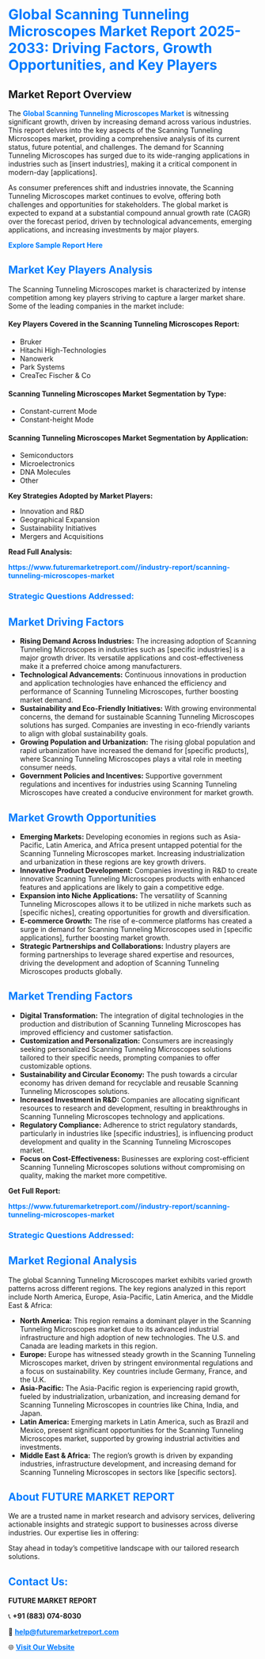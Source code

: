 <h1 style="color: #007BFF;">Global Scanning Tunneling Microscopes Market Report 2025-2033: Driving Factors, Growth Opportunities, and Key Players</h1>

<section id="overview">
<h2>Market Report Overview</h2>
<p>The <a href="https://www.futuremarketreport.com//industry-report/scanning-tunneling-microscopes-market" style="color: #007BFF; text-decoration: none;"><strong>Global Scanning Tunneling Microscopes Market</strong></a> is witnessing significant growth, driven by increasing demand across various industries. This report delves into the key aspects of the Scanning Tunneling Microscopes market, providing a comprehensive analysis of its current status, future potential, and challenges. The demand for Scanning Tunneling Microscopes has surged due to its wide-ranging applications in industries such as [insert industries], making it a critical component in modern-day [applications].</p>
<p>As consumer preferences shift and industries innovate, the Scanning Tunneling Microscopes market continues to evolve, offering both challenges and opportunities for stakeholders. The global market is expected to expand at a substantial compound annual growth rate (CAGR) over the forecast period, driven by technological advancements, emerging applications, and increasing investments by major players.</p>
</section>

<section id="overview">
<p><a href="https://www.futuremarketreport.com//request-sample/reportId=91539" style="color: #007BFF; text-decoration: none;"><strong>Explore Sample Report Here</strong></a></p>
</section>

<section id="key-players">
<h2 style="color: #007BFF;">Market Key Players Analysis</h2>
<p>The Scanning Tunneling Microscopes market is characterized by intense competition among key players striving to capture a larger market share. Some of the leading companies in the market include:</p>
<h4>Key Players Covered in the Scanning Tunneling Microscopes Report:</h4>
<ul><li>Bruker</li><li>Hitachi High-Technologies</li><li>Nanowerk</li><li>Park Systems</li><li>CreaTec Fischer &amp; Co</li></ul>
<h4>Scanning Tunneling Microscopes Market Segmentation by Type:</h4>
<ul><li>Constant-current Mode</li><li>Constant-height Mode</li></ul>

<h4>Scanning Tunneling Microscopes Market Segmentation by Application:</h4>
<ul><li>Semiconductors</li><li>Microelectronics</li><li>DNA Molecules</li><li>Other</li></ul>
<p><strong>Key Strategies Adopted by Market Players:</strong></p>
<ul>
<li>Innovation and R&D</li>
<li>Geographical Expansion</li>
<li>Sustainability Initiatives</li>
<li>Mergers and Acquisitions</li>
</ul>
</section>

<section>
<p><strong>Read Full Analysis: </strong></p><a href="https://www.futuremarketreport.com//industry-report/scanning-tunneling-microscopes-market" style="color: #007BFF; text-decoration: none;"><strong>https://www.futuremarketreport.com//industry-report/scanning-tunneling-microscopes-market</strong></a>
<h3 style="color: #007BFF;">Strategic Questions Addressed:</h3>
</section>

<section id="driving-factors">
<h2 style="color: #007BFF;">Market Driving Factors</h2>
<ul>
<li><strong>Rising Demand Across Industries:</strong> The increasing adoption of Scanning Tunneling Microscopes in industries such as [specific industries] is a major growth driver. Its versatile applications and cost-effectiveness make it a preferred choice among manufacturers.</li>
<li><strong>Technological Advancements:</strong> Continuous innovations in production and application technologies have enhanced the efficiency and performance of Scanning Tunneling Microscopes, further boosting market demand.</li>
<li><strong>Sustainability and Eco-Friendly Initiatives:</strong> With growing environmental concerns, the demand for sustainable Scanning Tunneling Microscopes solutions has surged. Companies are investing in eco-friendly variants to align with global sustainability goals.</li>
<li><strong>Growing Population and Urbanization:</strong> The rising global population and rapid urbanization have increased the demand for [specific products], where Scanning Tunneling Microscopes plays a vital role in meeting consumer needs.</li>
<li><strong>Government Policies and Incentives:</strong> Supportive government regulations and incentives for industries using Scanning Tunneling Microscopes have created a conducive environment for market growth.</li>
</ul>
</section>

<section id="growth-opportunities">
<h2 style="color: #007BFF;">Market Growth Opportunities</h2>
<ul>
<li><strong>Emerging Markets:</strong> Developing economies in regions such as Asia-Pacific, Latin America, and Africa present untapped potential for the Scanning Tunneling Microscopes market. Increasing industrialization and urbanization in these regions are key growth drivers.</li>
<li><strong>Innovative Product Development:</strong> Companies investing in R&D to create innovative Scanning Tunneling Microscopes products with enhanced features and applications are likely to gain a competitive edge.</li>
<li><strong>Expansion into Niche Applications:</strong> The versatility of Scanning Tunneling Microscopes allows it to be utilized in niche markets such as [specific niches], creating opportunities for growth and diversification.</li>
<li><strong>E-commerce Growth:</strong> The rise of e-commerce platforms has created a surge in demand for Scanning Tunneling Microscopes used in [specific applications], further boosting market growth.</li>
<li><strong>Strategic Partnerships and Collaborations:</strong> Industry players are forming partnerships to leverage shared expertise and resources, driving the development and adoption of Scanning Tunneling Microscopes products globally.</li>
</ul>
</section>

<section id="trending-factors">
<h2 style="color: #007BFF;">Market Trending Factors</h2>
<ul>
<li><strong>Digital Transformation:</strong> The integration of digital technologies in the production and distribution of Scanning Tunneling Microscopes has improved efficiency and customer satisfaction.</li>
<li><strong>Customization and Personalization:</strong> Consumers are increasingly seeking personalized Scanning Tunneling Microscopes solutions tailored to their specific needs, prompting companies to offer customizable options.</li>
<li><strong>Sustainability and Circular Economy:</strong> The push towards a circular economy has driven demand for recyclable and reusable Scanning Tunneling Microscopes solutions.</li>
<li><strong>Increased Investment in R&D:</strong> Companies are allocating significant resources to research and development, resulting in breakthroughs in Scanning Tunneling Microscopes technology and applications.</li>
<li><strong>Regulatory Compliance:</strong> Adherence to strict regulatory standards, particularly in industries like [specific industries], is influencing product development and quality in the Scanning Tunneling Microscopes market.</li>
<li><strong>Focus on Cost-Effectiveness:</strong> Businesses are exploring cost-efficient Scanning Tunneling Microscopes solutions without compromising on quality, making the market more competitive.</li>
</ul>
</section>

<section>
<p><strong>Get Full Report: </strong></p><a href="https://www.futuremarketreport.com//industry-report/scanning-tunneling-microscopes-market" style="color: #007BFF; text-decoration: none;"><strong>https://www.futuremarketreport.com//industry-report/scanning-tunneling-microscopes-market</strong></a>
<h3 style="color: #007BFF;">Strategic Questions Addressed:</h3>
</section>


<section id="regional-analysis">
<h2 style="color: #007BFF;">Market Regional Analysis</h2>
<p>The global Scanning Tunneling Microscopes market exhibits varied growth patterns across different regions. The key regions analyzed in this report include North America, Europe, Asia-Pacific, Latin America, and the Middle East & Africa:</p>
<ul>
<li><strong>North America:</strong> This region remains a dominant player in the Scanning Tunneling Microscopes market due to its advanced industrial infrastructure and high adoption of new technologies. The U.S. and Canada are leading markets in this region.</li>
<li><strong>Europe:</strong> Europe has witnessed steady growth in the Scanning Tunneling Microscopes market, driven by stringent environmental regulations and a focus on sustainability. Key countries include Germany, France, and the U.K.</li>
<li><strong>Asia-Pacific:</strong> The Asia-Pacific region is experiencing rapid growth, fueled by industrialization, urbanization, and increasing demand for Scanning Tunneling Microscopes in countries like China, India, and Japan.</li>
<li><strong>Latin America:</strong> Emerging markets in Latin America, such as Brazil and Mexico, present significant opportunities for the Scanning Tunneling Microscopes market, supported by growing industrial activities and investments.</li>
<li><strong>Middle East & Africa:</strong> The region’s growth is driven by expanding industries, infrastructure development, and increasing demand for Scanning Tunneling Microscopes in sectors like [specific sectors].</li>
</ul>
</section>

<footer>
<h2 style="color: #007BFF;">About FUTURE MARKET REPORT</h2>
<p>We are a trusted name in market research and advisory services, delivering actionable insights and strategic support to businesses across diverse industries. Our expertise lies in offering:</p>

<p>Stay ahead in today’s competitive landscape with our tailored research solutions.</p>

<h2 style="color: #007BFF;">Contact Us:</h2>
<p><strong>FUTURE MARKET REPORT</strong></p>
<p>📞 <strong>+91 (883) 074-8030</strong></p>
<p>📧 <strong><a href="mailto:help@futuremarketreport.com" style="color: #007BFF;">help@futuremarketreport.com</a></strong></p>
<p>🌐 <strong><a href="https://www.futuremarketreport.com/" style="color: #007BFF;">Visit Our Website</a></strong></p>
</footer>
